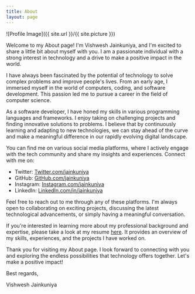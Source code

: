 ```yaml
---
title: About
layout: page
---
```


![Profile Image]({{ site.url }}/{{ site.picture }})

Welcome to my About page! I'm Vishwesh Jainkuniya, and I'm excited to share a little bit about myself with you. I am a passionate individual with a strong interest in technology and a drive to make a positive impact in the world.

I have always been fascinated by the potential of technology to solve complex problems and improve people's lives. From an early age, I immersed myself in the world of computers, coding, and software development. This passion led me to pursue a career in the field of computer science.

As a software developer, I have honed my skills in various programming languages and frameworks. I enjoy taking on challenging projects and finding innovative solutions to problems. I believe that by continuously learning and adapting to new technologies, we can stay ahead of the curve and make a meaningful difference in our rapidly evolving digital landscape.

You can find me on various social media platforms, where I actively engage with the tech community and share my insights and experiences. Connect with me on:

- Twitter: [Twitter.com/jainkuniya](https://twitter.com/jainkuniya) 
- GitHub: [GitHub.com/jainkuniya](https://github.com/jainkuniya)
- Instagram: [Instagram.com/jainkuniya](https://www.instagram.com/jainkuniya/)
- LinkedIn: [LinkedIn.com/in/jainkuniya](https://www.linkedin.com/in/jainkuniya/)

Feel free to reach out to me through any of these platforms. I'm always open to collaborating on exciting projects, discussing the latest technological advancements, or simply having a meaningful conversation.

If you're interested in learning more about my professional background and expertise, please take a look at my resume [here](https://jainkuniya.github.io/pdfjs-1/web/viewer.html). It provides an overview of my skills, experiences, and the projects I have worked on.

Thank you for visiting my About page. I look forward to connecting with you and exploring the endless possibilities that technology offers together. Let's make a positive impact!

Best regards,

Vishwesh Jainkuniya
